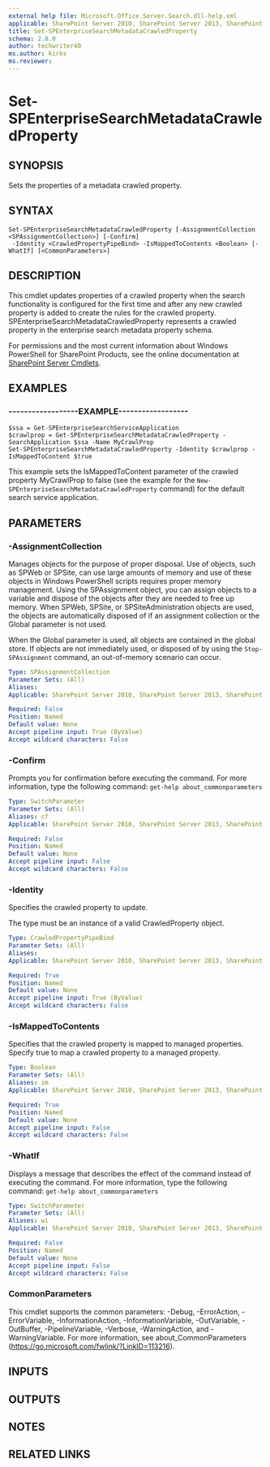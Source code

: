 ```yaml
---
external help file: Microsoft.Office.Server.Search.dll-help.xml
applicable: SharePoint Server 2010, SharePoint Server 2013, SharePoint Server 2016, SharePoint Server 2019
title: Set-SPEnterpriseSearchMetadataCrawledProperty
schema: 2.0.0
author: techwriter40
ms.author: kirks
ms.reviewer:
---
```


# Set-SPEnterpriseSearchMetadataCrawledProperty

## SYNOPSIS
Sets the properties of a metadata crawled property.


## SYNTAX

```
Set-SPEnterpriseSearchMetadataCrawledProperty [-AssignmentCollection <SPAssignmentCollection>] [-Confirm]
 -Identity <CrawledPropertyPipeBind> -IsMappedToContents <Boolean> [-WhatIf] [<CommonParameters>]
```

## DESCRIPTION
This cmdlet updates properties of a crawled property when the search functionality is configured for the first time and after any new crawled property is added to create the rules for the crawled property.
SPEnterpriseSearchMetadataCrawledProperty represents a crawled property in the enterprise search metadata property schema.

For permissions and the most current information about Windows PowerShell for SharePoint Products, see the online documentation at [SharePoint Server Cmdlets](https://docs.microsoft.com/powershell/sharepoint/sharepoint-server/sharepoint-server-cmdlets).


## EXAMPLES

### ------------------EXAMPLE------------------
```
$ssa = Get-SPEnterpriseSearchServiceApplication
$crawlprop = Get-SPEnterpriseSearchMetadataCrawledProperty -SearchApplication $ssa -Name MyCrawlProp
Set-SPEnterpriseSearchMetadataCrawledProperty -Identity $crawlprop -IsMappedToContent $true
```

This example sets the IsMappedToContent parameter of the crawled property MyCrawlProp to false (see the example for the `New-SPEnterpriseSearchMetadataCrawledProperty` command) for the default search service application.


## PARAMETERS

### -AssignmentCollection
Manages objects for the purpose of proper disposal.
Use of objects, such as SPWeb or SPSite, can use large amounts of memory and use of these objects in Windows PowerShell scripts requires proper memory management.
Using the SPAssignment object, you can assign objects to a variable and dispose of the objects after they are needed to free up memory.
When SPWeb, SPSite, or SPSiteAdministration objects are used, the objects are automatically disposed of if an assignment collection or the Global parameter is not used.

When the Global parameter is used, all objects are contained in the global store.
If objects are not immediately used, or disposed of by using the `Stop-SPAssignment` command, an out-of-memory scenario can occur.


```yaml
Type: SPAssignmentCollection
Parameter Sets: (All)
Aliases: 
Applicable: SharePoint Server 2010, SharePoint Server 2013, SharePoint Server 2016, SharePoint Server 2019

Required: False
Position: Named
Default value: None
Accept pipeline input: True (ByValue)
Accept wildcard characters: False
```

### -Confirm
Prompts you for confirmation before executing the command.
For more information, type the following command: `get-help about_commonparameters`


```yaml
Type: SwitchParameter
Parameter Sets: (All)
Aliases: cf
Applicable: SharePoint Server 2010, SharePoint Server 2013, SharePoint Server 2016, SharePoint Server 2019

Required: False
Position: Named
Default value: None
Accept pipeline input: False
Accept wildcard characters: False
```

### -Identity
Specifies the crawled property to update.

The type must be an instance of a valid CrawledProperty object.


```yaml
Type: CrawledPropertyPipeBind
Parameter Sets: (All)
Aliases: 
Applicable: SharePoint Server 2010, SharePoint Server 2013, SharePoint Server 2016, SharePoint Server 2019

Required: True
Position: Named
Default value: None
Accept pipeline input: True (ByValue)
Accept wildcard characters: False
```

### -IsMappedToContents
Specifies that the crawled property is mapped to managed properties.
Specify true to map a crawled property to a managed property.


```yaml
Type: Boolean
Parameter Sets: (All)
Aliases: im
Applicable: SharePoint Server 2010, SharePoint Server 2013, SharePoint Server 2016, SharePoint Server 2019

Required: True
Position: Named
Default value: None
Accept pipeline input: False
Accept wildcard characters: False
```

### -WhatIf
Displays a message that describes the effect of the command instead of executing the command.
For more information, type the following command: `get-help about_commonparameters`


```yaml
Type: SwitchParameter
Parameter Sets: (All)
Aliases: wi
Applicable: SharePoint Server 2010, SharePoint Server 2013, SharePoint Server 2016, SharePoint Server 2019

Required: False
Position: Named
Default value: None
Accept pipeline input: False
Accept wildcard characters: False
```

### CommonParameters
This cmdlet supports the common parameters: -Debug, -ErrorAction, -ErrorVariable, -InformationAction, -InformationVariable, -OutVariable, -OutBuffer, -PipelineVariable, -Verbose, -WarningAction, and -WarningVariable. For more information, see about_CommonParameters (https://go.microsoft.com/fwlink/?LinkID=113216).

## INPUTS

## OUTPUTS

## NOTES

## RELATED LINKS
